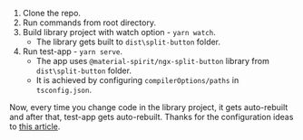 1. Clone the repo.
2. Run commands from root directory.
3. Build library project with watch option - `yarn watch`.
   * The library gets built to `dist\split-button` folder.
3. Run test-app - `yarn serve`.
   * The app uses `@material-spirit/ngx-split-button` library from `dist\split-button` folder.
   * It is achieved by configuring `compilerOptions/paths` in `tsconfig.json`.

Now, every time you change code in the library project, it gets auto-rebuilt and after that, test-app gets auto-rebuilt. Thanks for the configuration ideas to [this article](https://medium.com/p/87959301d3d3).
